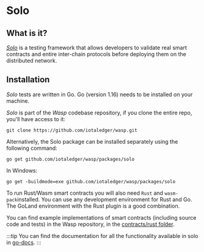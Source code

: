 # Solo

## What is it?

[_Solo_](https://github.com/iotaledger/wasp/tree/master/packages/solo) is a testing framework that allows developers to validate real smart contracts and entire inter-chain protocols before deploying them on the distributed network.

## Installation

_Solo_ tests are written in Go. Go (version 1.16) needs to be installed on your machine.

_Solo_ is part of the _Wasp_ codebase repository, if you clone the entire repo, you'll have access to it:

```shell
git clone https://github.com/iotaledger/wasp.git
```

Alternatively, the Solo package can be installed separately using the following command:

```shell
go get github.com/iotaledger/wasp/packages/solo
```

In Windows:

```shell
go get -buildmode=exe github.com/iotaledger/wasp/packages/solo
```

To run Rust/Wasm smart contracts you will also need `Rust` and `wasm-pack`installed.
You can use any development environment for Rust and Go.
The GoLand environment with the Rust plugin is a good combination.

You can find example implementations of smart contracts (including source code
and tests) in the Wasp repository, in the
[contracts/rust folder](https://github.com/iotaledger/wasp/tree/master/contracts/rust).


:::tip
You can find the documentation for all the functionality available in solo in [go-docs](https://pkg.go.dev/github.com/iotaledger/wasp/packages/solo).
:::

